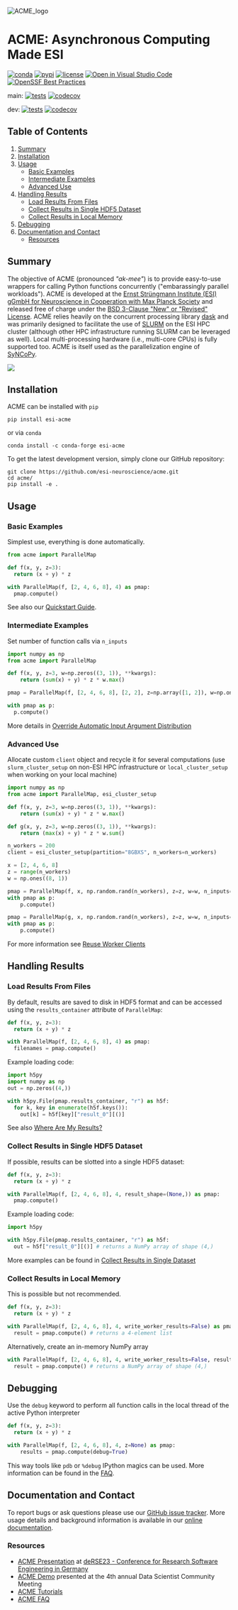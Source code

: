 <!--
Copyright (c) 2023 Ernst Strüngmann Institute (ESI) for Neuroscience
in Cooperation with Max Planck Society
SPDX-License-Identifier: CC-BY-NC-SA-1.0
-->

![ACME_logo](https://raw.githubusercontent.com/esi-neuroscience/acme/master/doc/source/_static/acme_logo.png)

# ACME: Asynchronous Computing Made ESI

[![conda](https://img.shields.io/conda/vn/conda-forge/esi-acme.svg)](https://anaconda.org/conda-forge/esi-acme)
[![pypi](https://badge.fury.io/py/esi-acme.svg)](https://badge.fury.io/py/esi-acme)
[![license](https://img.shields.io/github/license/esi-neuroscience/acme)](https://github.com/esi-neuroscience/acme/blob/main/LICENSE)
[![Open in Visual Studio Code](https://img.shields.io/badge/-Open_in_VS_Code-007ACC?logo=visual%20studio%20code&logoColor=ffffff)](https://github.dev/esi-neuroscience/acme)
[![OpenSSF Best Practices](https://bestpractices.coreinfrastructure.org/projects/7144/badge)](https://bestpractices.coreinfrastructure.org/projects/7144)

main: [![tests](https://github.com/esi-neuroscience/acme/actions/workflows/tests_workflow.yml/badge.svg?branch=main)](https://github.com/esi-neuroscience/acme/actions/workflows/tests_workflow.yml)
[![codecov](https://codecov.io/gh/esi-neuroscience/acme/branch/main/graph/badge.svg?token=LCB2RPBQJG)](https://codecov.io/gh/esi-neuroscience/acme)

dev: [![tests](https://github.com/esi-neuroscience/acme/actions/workflows/tests_workflow.yml/badge.svg?branch=dev)](https://github.com/esi-neuroscience/acme/actions/workflows/tests_workflow.yml)
[![codecov](https://codecov.io/gh/esi-neuroscience/acme/branch/dev/graph/badge.svg?token=LCB2RPBQJG)](https://codecov.io/gh/esi-neuroscience/acme)

## Table of Contents

1. [Summary](#summary)
1. [Installation](#installation)
1. [Usage](#usage)
   - [Basic Examples](#basic-examples)
   - [Intermediate Examples](#intermediate-examples)
   - [Advanced Use](#advanced-use)
1. [Handling Results](#handling-results)
   - [Load Results From Files](#load-results-from-files)
   - [Collect Results in Single HDF5 Dataset](#collect-results-in-single-hdf5-dataset)
   - [Collect Results in Local Memory](#collect-results-in-local-memory)
1. [Debugging](#debugging)
1. [Documentation and Contact](#documentation-and-contact)
   - [Resources](#resources)

## Summary

The objective of ACME (pronounced *"ak-mee"*) is to provide easy-to-use
wrappers for calling Python functions concurrently ("embarassingly parallel workloads").
ACME is developed at the
[Ernst Strüngmann Institute (ESI) gGmbH for Neuroscience in Cooperation with Max Planck Society](https://www.esi-frankfurt.de/>)
and released free of charge under the
[BSD 3-Clause "New" or "Revised" License](https://en.wikipedia.org/wiki/BSD_licenses#3-clause_license_(%22BSD_License_2.0%22,_%22Revised_BSD_License%22,_%22New_BSD_License%22,_or_%22Modified_BSD_License%22)).
ACME relies heavily on the concurrent processing library [dask](https://docs.dask.org/en/latest/>)
and was primarily designed to facilitate the use of [SLURM](https://slurm.schedmd.com/documentation.html)
on the ESI HPC cluster (although other HPC infrastructure running SLURM can be
leveraged as well). Local multi-processing hardware (i.e., multi-core CPUs)
is fully supported too. ACME is itself used as the parallelization engine of [SyNCoPy](http://www.syncopy.org/).

![](https://github.com/esi-neuroscience/acme/blob/main/doc/source/_static/acme_demo.gif)

## Installation

ACME can be installed with `pip`

```shell
pip install esi-acme
```

or via `conda`

```shell
conda install -c conda-forge esi-acme
```

To get the latest development version, simply clone our GitHub repository:

```shell
git clone https://github.com/esi-neuroscience/acme.git
cd acme/
pip install -e .
```

## Usage

### Basic Examples

Simplest use, everything is done automatically.

```python
from acme import ParallelMap

def f(x, y, z=3):
  return (x + y) * z

with ParallelMap(f, [2, 4, 6, 8], 4) as pmap:
  pmap.compute()
```

See also our [Quickstart Guide](https://esi-acme.readthedocs.io/en/latest/quickstart.html).

### Intermediate Examples

Set number of function calls via `n_inputs`

```python
import numpy as np
from acme import ParallelMap

def f(x, y, z=3, w=np.zeros((3, 1)), **kwargs):
    return (sum(x) + y) * z * w.max()

pmap = ParallelMap(f, [2, 4, 6, 8], [2, 2], z=np.array([1, 2]), w=np.ones((8, 1)), n_inputs=2)

with pmap as p:
  p.compute()
```

More details in
[Override Automatic Input Argument Distribution](https://esi-acme.readthedocs.io/en/latest/userguide.html#override-automatic-input-argument-distribution)

### Advanced Use

Allocate custom `client` object and recycle it for several computations
(use `slurm_cluster_setup` on non-ESI HPC infrastructure or `local_cluster_setup`
when working on your local machine)

```python
import numpy as np
from acme import ParallelMap, esi_cluster_setup

def f(x, y, z=3, w=np.zeros((3, 1)), **kwargs):
    return (sum(x) + y) * z * w.max()

def g(x, y, z=3, w=np.zeros((3, 1)), **kwargs):
    return (max(x) + y) * z * w.sum()

n_workers = 200
client = esi_cluster_setup(partition="8GBXS", n_workers=n_workers)

x = [2, 4, 6, 8]
z = range(n_workers)
w = np.ones((8, 1))

pmap = ParallelMap(f, x, np.random.rand(n_workers), z=z, w=w, n_inputs=n_workers)
with pmap as p:
    p.compute()

pmap = ParallelMap(g, x, np.random.rand(n_workers), z=z, w=w, n_inputs=n_workers)
with pmap as p:
    p.compute()
```

For more information see [Reuse Worker Clients](https://esi-acme.readthedocs.io/en/latest/userguide.html#reuse-worker-clients)

## Handling Results

### Load Results From Files

By default, results are saved to disk in HDF5 format and can be accessed using
the `results_container` attribute of `ParallelMap`:

```python
def f(x, y, z=3):
  return (x + y) * z

with ParallelMap(f, [2, 4, 6, 8], 4) as pmap:
  filenames = pmap.compute()
```

Example loading code:

```python
import h5py
import numpy as np
out = np.zeros((4,))

with h5py.File(pmap.results_container, "r") as h5f:
  for k, key in enumerate(h5f.keys()):
    out[k] = h5f[key]["result_0"][()]
```

See also [Where Are My Results?](https://esi-acme.readthedocs.io/en/latest/userguide.html#where-are-my-results)

### Collect Results in Single HDF5 Dataset

If possible, results can be slotted into a single HDF5 dataset:

```python
def f(x, y, z=3):
  return (x + y) * z

with ParallelMap(f, [2, 4, 6, 8], 4, result_shape=(None,)) as pmap:
  pmap.compute()
```

Example loading code:

```python
import h5py

with h5py.File(pmap.results_container, "r") as h5f:
  out = h5f["result_0"][()] # returns a NumPy array of shape (4,)
```

More examples can be found in
[Collect Results in Single Dataset](https://esi-acme.readthedocs.io/en/latest/userguide.html#collect-results-in-single-dataset)

### Collect Results in Local Memory

This is possible but not recommended.

```python
def f(x, y, z=3):
  return (x + y) * z

with ParallelMap(f, [2, 4, 6, 8], 4, write_worker_results=False) as pmap:
  result = pmap.compute() # returns a 4-element list
```

Alternatively, create an in-memory NumPy array

```python
with ParallelMap(f, [2, 4, 6, 8], 4, write_worker_results=False, result_shape=(None,)) as pmap:
  result = pmap.compute() # returns a NumPy array of shape (4,)
```

## Debugging

Use the `debug` keyword to perform all function calls in the local thread of
the active Python interpreter

```python
def f(x, y, z=3):
  return (x + y) * z

with ParallelMap(f, [2, 4, 6, 8], 4, z=None) as pmap:
    results = pmap.compute(debug=True)
```

This way tools like `pdb` or ``%debug`` IPython magics can be used.
More information can be found in the [FAQ](https://esi-acme.readthedocs.io/en/latest/troubleshooting_faq.html).

## Documentation and Contact

To report bugs or ask questions please use our
[GitHub issue tracker](https://github.com/esi-neuroscience/acme/issues).
More usage details and background information is available in our
[online documentation](https://esi-acme.readthedocs.io).

### Resources

- [ACME Presentation](https://pantaray.github.io/RSE23-talk/)
  at [deRSE23 - Conference for Research Software Engineering in Germany](https://de-rse23.sciencesconf.org/)
- [ACME Demo](https://esi-neuroscience.github.io/acme-demo/) presented at the 4th annual Data Scientist Community Meeting
- [ACME Tutorials](https://esi-acme.readthedocs.io/en/latest/tutorials.html)
- [ACME FAQ](https://esi-acme.readthedocs.io/en/latest/troubleshooting_faq.html)
